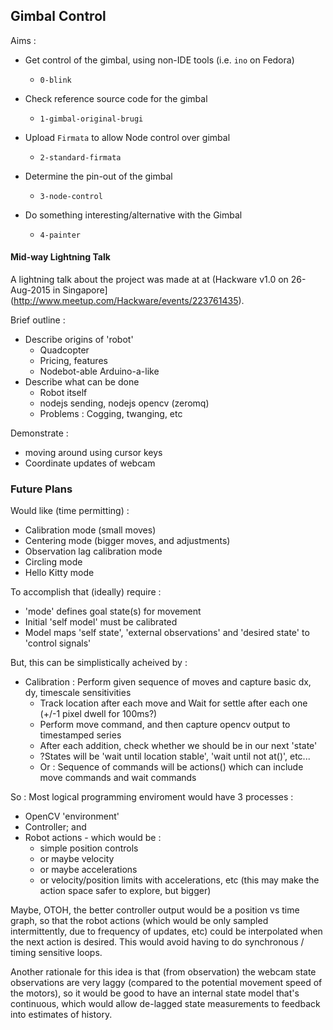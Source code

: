 ## Gimbal Control

Aims :

* Get control of the gimbal, using non-IDE tools (i.e. ```ino``` on Fedora)
  - ```0-blink```

* Check reference source code for the gimbal
  - ```1-gimbal-original-brugi```

* Upload ```Firmata``` to allow Node control over gimbal
  - ```2-standard-firmata```

* Determine the pin-out of the gimbal 
  - ```3-node-control```

* Do something interesting/alternative with the Gimbal
  - ```4-painter```



#### Mid-way Lightning Talk

A lightning talk about the project was made at at (Hackware v1.0 on 26-Aug-2015 in Singapore](http://www.meetup.com/Hackware/events/223761435).

Brief outline : 

*  Describe origins of 'robot'
   +   Quadcopter
   +   Pricing, features
   +   Nodebot-able Arduino-a-like
*  Describe what can be done
   +   Robot itself
   +   nodejs sending, nodejs opencv (zeromq)
   +   Problems : Cogging, twanging, etc


Demonstrate :

*  moving around using cursor keys
*  Coordinate updates of webcam

### Future Plans

Would like (time permitting) :

*  Calibration mode (small moves)
*  Centering mode (bigger moves, and adjustments)
*  Observation lag calibration mode
*  Circling mode
*  Hello Kitty mode


To accomplish that (ideally) require :

*  'mode' defines goal state(s) for movement
*  Initial 'self model' must be calibrated
*  Model maps 'self state', 'external observations' and 'desired state' to 'control signals'

But, this can be simplistically acheived by :

*  Calibration : Perform given sequence of moves and capture basic dx, dy, timescale sensitivities
   +   Track location after each move and Wait for settle after each one (+/-1 pixel dwell for 100ms?)
   +   Perform move command, and then capture opencv output to timestamped series
   +   After each addition, check whether we should be in our next 'state'
   +   ?States will be 'wait until location stable', 'wait until not at()', etc...
   +   Or : Sequence of commands will be actions() which can include move commands and wait commands

So : Most logical programming enviroment would have 3 processes : 

*  OpenCV 'environment'
*  Controller; and 
*  Robot actions - which would be :
   +  simple position controls 
   +  or maybe velocity 
   +  or maybe accelerations
   +  or velocity/position limits with accelerations, etc (this may make the action space safer to explore, but bigger)

Maybe, OTOH, the better controller output would be a position vs time graph, so that the robot actions (which would be only sampled intermittently, due to frequency of updates, etc) could be interpolated when the next action is desired.  This would avoid having to do synchronous / timing sensitive loops.  

Another rationale for this idea is that (from observation) the webcam state observations are very laggy (compared to the potential movement speed of the motors), so it would be good to have an internal state model that's continuous, which would allow de-lagged state measurements to feedback into estimates of history.

